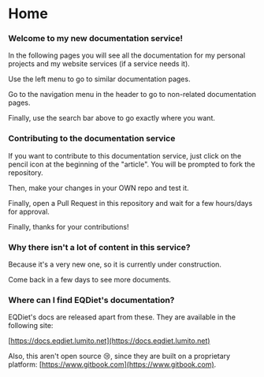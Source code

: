 # Home

### Welcome to my new documentation service!

In the following pages you will see all the documentation for my personal projects and my website services (if a service needs it).

Use the left menu to go to similar documentation pages.

Go to the navigation menu in the header to go to non-related documentation pages.

Finally, use the search bar above to go exactly where you want.

### Contributing to the documentation service

If you want to contribute to this documentation service, just click on the pencil icon at the beginning of the "article". You will be prompted to fork the repository.

Then, make your changes in your OWN repo and test it.

Finally, open a Pull Request in this repository and wait for a few hours/days for approval.

Finally, thanks for your contributions!

### Why there isn't a lot of content in this service?

Because it's a very new one, so it is currently under construction.

Come back in a few days to see more documents.

### Where can I find EQDiet's documentation?

EQDiet's docs are released apart from these. They are available in the following site:

[https://docs.eqdiet.lumito.net](https://docs.eqdiet.lumito.net)

Also, this aren't open source :cry:, since they are built on a proprietary platform: [https://www.gitbook.com](https://www.gitbook.com).
